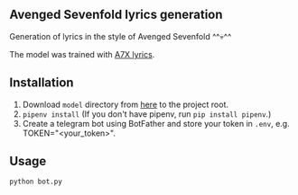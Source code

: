 ## Avenged Sevenfold lyrics generation
Generation of lyrics in the style of Avenged Sevenfold ^^💀^^

The model was trained with [A7X lyrics](https://www.azlyrics.com/lyrics/avengedsevenfold/).

## Installation

1) Download `model` directory from [here](https://drive.google.com/drive/folders/1leg5oAgBdixGeQEQLxO-3jdznxhKnrEO?usp=sharing)
to the project root.
2) `pipenv install` (If you don't have pipenv, run `pip install pipenv`.)
3) Create a telegram bot using BotFather and store your token in `.env`, e.g.
TOKEN="<your_token>".

## Usage

```
python bot.py
```
